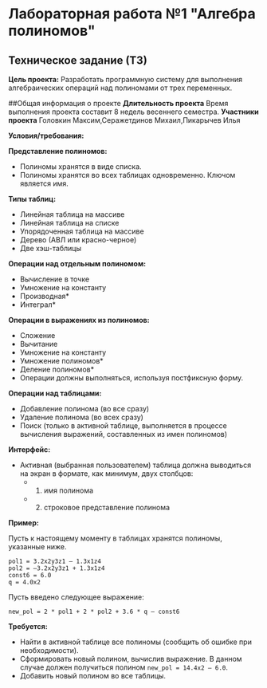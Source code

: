 # Лабораторная работа №1 "Алгебра полиномов"

## Техническое задание (ТЗ)

**Цель проекта:** Разработать программную систему для выполнения алгебраических операций над полиномами от трех переменных.

##Общая информация о проекте
**Длительность проекта**
Время выполнения проекта составит 8 недель весеннего семестра.
**Участники проекта**
Головкин Максим,Серажетдинов Михаил,Пикарычев Илья

**Условия/требования:**

**Представление полиномов:**
- Полиномы хранятся в виде списка.
- Полиномы хранятся во всех таблицах одновременно. Ключом является имя.

**Типы таблиц:**
- Линейная таблица на массиве
- Линейная таблица на списке
- Упорядоченная таблица на массиве
- Дерево (АВЛ или красно-черное)
- Две хэш-таблицы

**Операции над отдельным полиномом:**
- Вычисление в точке
- Умножение на константу
- Производная*
- Интеграл*

**Операции в выражениях из полиномов:**
- Сложение
- Вычитание
- Умножение на константу
- Умножение полиномов*
- Деление полиномов*
- Операции должны выполняться, используя постфиксную форму.

**Операции над таблицами:**
- Добавление полинома (во все сразу)
- Удаление полинома (во всех сразу)
- Поиск (только в активной таблице, выполняется в процессе вычисления выражений, составленных из имен полиномов)

**Интерфейс:**
- Активная (выбранная пользователем) таблица должна выводиться на экран в формате, как минимум, двух столбцов:
  - 1) имя полинома
  - 2) строковое представление полинома

**Пример:**

Пусть к настоящему моменту в таблицах хранятся полиномы, указанные ниже.
```
pol1 = 3.2x2y3z1 – 1.3x1z4
pol2 = –3.2x2y3z1 + 1.3x1z4
const6 = 6.0
q = 4.0x2
```

Пусть введено следующее выражение:
```
new_pol = 2 * pol1 + 2 * pol2 + 3.6 * q – const6
```

**Требуется:**

- Найти в активной таблице все полиномы (сообщить об ошибке при необходимости).
- Сформировать новый полином, вычислив выражение. В данном случае должен получиться полином `new_pol = 14.4x2 – 6.0`.
- Добавить новый полином во все таблицы.
